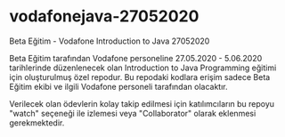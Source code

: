 # vodafonejava-27052020
Beta Eğitim - Vodafone Introduction to Java 27052020

Beta Eğitim tarafından Vodafone personeline 27.05.2020 - 5.06.2020 tarihlerinde düzenlenecek olan Introduction to Java Programming eğitimi için oluşturulmuş özel repodur. Bu repodaki kodlara erişim sadece Beta Eğitim ekibi ve ilgili Vodafone personeli tarafından olacaktır. 

Verilecek olan ödevlerin kolay takip edilmesi için katılımcıların bu repoyu "watch" seçeneği ile izlemesi veya "Collaborator" olarak eklenmesi gerekmektedir. 
